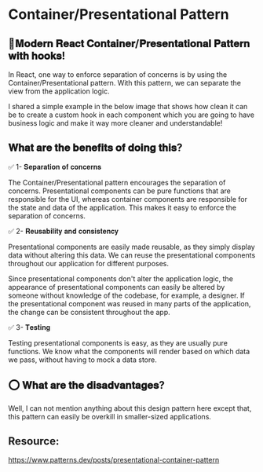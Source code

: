 # Container/Presentational Pattern

## 🔔𝐌𝐨𝐝𝐞𝐫𝐧 𝐑𝐞𝐚𝐜𝐭 𝐂𝐨𝐧𝐭𝐚𝐢𝐧𝐞𝐫/𝐏𝐫𝐞𝐬𝐞𝐧𝐭𝐚𝐭𝐢𝐨𝐧𝐚𝐥 𝐏𝐚𝐭𝐭𝐞𝐫𝐧 𝐰𝐢𝐭𝐡 𝐡𝐨𝐨𝐤𝐬!

In React, one way to enforce separation of concerns is by using the Container/Presentational pattern. With this pattern, we can separate the view from the application logic.

I shared a simple example in the below image that shows how clean it can be to create a custom hook in each component which you are going to have business logic and make it way more cleaner and understandable!

## 𝐖𝐡𝐚𝐭 𝐚𝐫𝐞 𝐭𝐡𝐞 𝐛𝐞𝐧𝐞𝐟𝐢𝐭𝐬 𝐨𝐟 𝐝𝐨𝐢𝐧𝐠 𝐭𝐡𝐢𝐬?

✅ 1- 𝐒𝐞𝐩𝐚𝐫𝐚𝐭𝐢𝐨𝐧 𝐨𝐟 𝐜𝐨𝐧𝐜𝐞𝐫𝐧𝐬

The Container/Presentational pattern encourages the separation of concerns. Presentational components can be pure functions that are responsible for the UI, whereas container components are responsible for the state and data of the application. This makes it easy to enforce the separation of concerns.

✅ 2- 𝐑𝐞𝐮𝐬𝐚𝐛𝐢𝐥𝐢𝐭𝐲 𝐚𝐧𝐝 𝐜𝐨𝐧𝐬𝐢𝐬𝐭𝐞𝐧𝐜𝐲

Presentational components are easily made reusable, as they simply display data without altering this data. We can reuse the presentational components throughout our application for different purposes.

Since presentational components don't alter the application logic, the appearance of presentational components can easily be altered by someone without knowledge of the codebase, for example, a designer. If the presentational component was reused in many parts of the application, the change can be consistent throughout the app.

✅ 3- 𝐓𝐞𝐬𝐭𝐢𝐧𝐠

Testing presentational components is easy, as they are usually pure functions. We know what the components will render based on which data we pass, without having to mock a data store.

## ⭕ 𝐖𝐡𝐚𝐭 𝐚𝐫𝐞 𝐭𝐡𝐞 𝐝𝐢𝐬𝐚𝐝𝐯𝐚𝐧𝐭𝐚𝐠𝐞𝐬?

Well, I can not mention anything about this design pattern here except that, this pattern can easily be overkill in smaller-sized applications.

## Resource:

https://www.patterns.dev/posts/presentational-container-pattern
